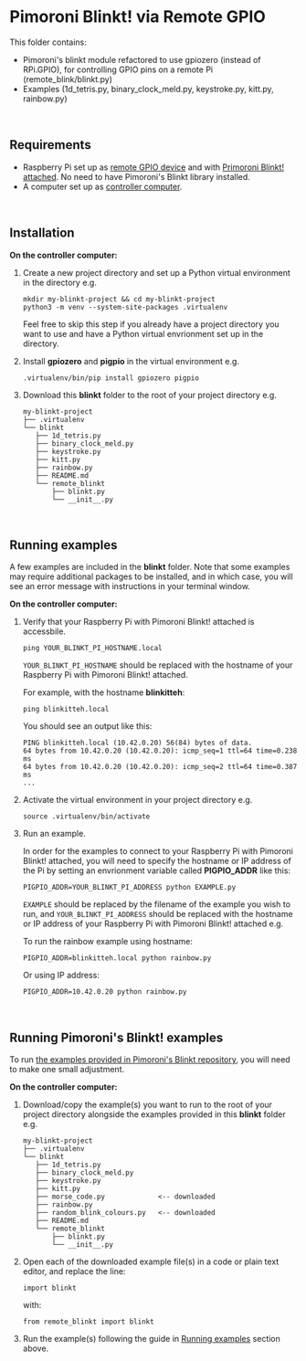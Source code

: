 # Pimoroni Blinkt! via Remote GPIO

This folder contains:

- Pimoroni's blinkt module refactored to use gpiozero (instead of RPi.GPIO), for controlling GPIO pins on a remote Pi (remote_blink/blinkt.py)
- Examples (1d_tetris.py, binary_clock_meld.py, keystroke.py, kitt.py, rainbow.py)

<br />

## Requirements

- Raspberry Pi set up as [remote GPIO device](https://github.com/Pi-Band/docs/wiki/Do:-Remote-GPIO#set-up-raspberry-pi) and with [Primoroni Blinkt! attached](https://github.com/Pi-Band/docs/wiki/HATs:-Pimoroni-Blinkt!#installation-of-pimoroni-blinkt). No need to have Pimoroni's Blinkt library installed.
- A computer set up as [controller computer](https://github.com/Pi-Band/docs/wiki/Do:-Remote-GPIO#set-up-the-controller-computer).


<br />

## Installation

**On the controller computer:**

1. Create a new project directory and set up a Python virtual environment in the directory e.g.

   ```
   mkdir my-blinkt-project && cd my-blinkt-project
   python3 -m venv --system-site-packages .virtualenv
   ```

   Feel free to skip this step if you already have a project directory you want to use and have a Python virtual envrionment set up in the directory.

1. Install **gpiozero** and **pigpio** in the virtual environment e.g.

   ```
   .virtualenv/bin/pip install gpiozero pigpio
   ```

1. Download this **blinkt** folder to the root of your project directory e.g.

   ```
   my-blinkt-project
   ├── .virtualenv
   └── blinkt
      ├── 1d_tetris.py
      ├── binary_clock_meld.py
      ├── keystroke.py
      ├── kitt.py
      ├── rainbow.py
      ├── README.md
      └── remote_blinkt
          ├── blinkt.py
          └── __init__.py
   ```

<br />

## Running examples

A few examples are included in the **blinkt** folder. Note that some examples may require additional packages to be installed, and in which case, you will see an error message with instructions in your terminal window.

**On the controller computer:**

1. Verify that your Raspberry Pi with Pimoroni Blinkt! attached is accessbile.

   ```
   ping YOUR_BLINKT_PI_HOSTNAME.local
   ```

   `YOUR_BLINKT_PI_HOSTNAME` should be replaced with the hostname of your Raspberry Pi with Pimoroni Blinkt! attached.

   For example, with the hostname **blinkitteh**:

   ```
   ping blinkitteh.local
   ```

   You should see an output like this:

   ```
   PING blinkitteh.local (10.42.0.20) 56(84) bytes of data.
   64 bytes from 10.42.0.20 (10.42.0.20): icmp_seq=1 ttl=64 time=0.238 ms
   64 bytes from 10.42.0.20 (10.42.0.20): icmp_seq=2 ttl=64 time=0.387 ms
   ...
   ```

1. Activate the virtual environment in your project directory e.g.

   ```
   source .virtualenv/bin/activate
   ```

1. Run an example.

   In order for the examples to connect to your Raspberry Pi with Pimoroni Blinkt! attached, you will need to specify the hostname or IP address of the Pi by setting an envrionment variable called **PIGPIO_ADDR** like this:

   ```
   PIGPIO_ADDR=YOUR_BLINKT_PI_ADDRESS python EXAMPLE.py
   ```

   `EXAMPLE` should be replaced by the filename of the example you wish to run, and `YOUR_BLINKT_PI_ADDRESS` should be replaced with the hostname or IP address of your Raspberry Pi with Pimoroni Blinkt! attached e.g.

   To run the rainbow example using hostname:

   ```
   PIGPIO_ADDR=blinkitteh.local python rainbow.py
   ```

   Or using IP address:

   ```
   PIGPIO_ADDR=10.42.0.20 python rainbow.py
   ```

<br />

## Running Pimoroni's Blinkt! examples

To run [the examples provided in Pimoroni's Blinkt repository](https://github.com/pimoroni/blinkt/tree/master/examples), you will need to make one small adjustment.

**On the controller computer:**

1. Download/copy the example(s) you want to run to the root of your project directory alongside the examples provided in this **blinkt** folder e.g.

   ```
   my-blinkt-project
   ├── .virtualenv
   └── blinkt
      ├── 1d_tetris.py
      ├── binary_clock_meld.py
      ├── keystroke.py
      ├── kitt.py
      ├── morse_code.py             <-- downloaded
      ├── rainbow.py
      ├── random_blink_colours.py   <-- downloaded
      ├── README.md
      └── remote_blinkt
          ├── blinkt.py
          └── __init__.py
   ```

1. Open each of the downloaded example file(s) in a code or plain text editor, and replace the line:

   ```
   import blinkt
   ```
   
   with:
   
   ```
   from remote_blinkt import blinkt
   ```

1. Run the example(s) following the guide in [Running examples](#running-examples) section above.
